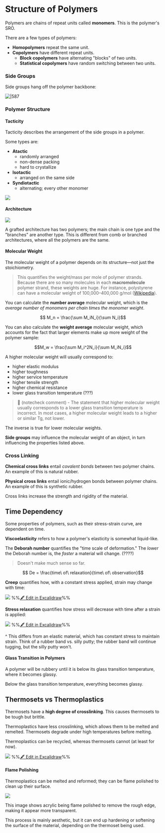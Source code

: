 # Structure of Polymers

Polymers are chains of repeat units called **monomers**. This is the polymer's SRO.

There are a few types of polymers:
- **Homopolymers** repeat the same unit.
- **Copolymers** have different repeat units.
	- **Block copolymers** have alternating "blocks" of two units.
	- **Statistical copolymers** have random switching between two units.

### Side Groups

Side groups hang off the polymer backbone:

![|587](../../media/Pasted%20image%2020241110163648.webp)

### Polymer Structure

#### Tacticity

Tacticity describes the arrangement of the side groups in a polymer.

Some types are:
- **Atactic**
	- randomly arranged
	- non-dense packing
	- hard to crystallize
- **Isotactic**
	- arranged on the same side
- **Syndiotactic**
	- alternating; every other monomer

![](../../media/Pasted%20image%2020241110164159.webp)

#### Architecture

![](../../media/Pasted%20image%2020241110164224.webp)

A grafted architecture has two polymers; the main chain is one type and the "branches" are another type. This is different from comb or branched architectures, where all the polymers are the same.

#### Molecular Weight

The molecular weight of a polymer depends on its structure—not just the stoichiometry.

> This quantifies the weight/mass per mole of polymer strands. Because there are so many molecules in each **macromolecule** polymer strand, these weights are huge. For instance, polystyrene can have a molecular weight of 100,000–400,000 g/mol ([Wikipedia](https://en.wikipedia.org/wiki/Polystyrene#Production)).

You can calculate the **number average** molecular weight, which is the *average number of monomers per chain times the monomer weight*.

$$ M_n = \frac{\sum M_iN_i}{\sum N_i}$$

You can also calculate the **weight average** molecular weight, which accounts for the fact that larger elements make up more weight of the polymer sample:

$$M_w = \frac{\sum M_i^2N_i}{\sum M_iN_i}$$

A higher molecular weight will usually correspond to:
- higher elastic modulus
- higher toughness
- higher service temperature
- higher tensile strength
- higher chemical resistance
- lower glass transition temperature (???)

> 🤖 (notecheck comment) - The statement that higher molecular weight usually corresponds to a lower glass transition temperature is incorrect. In most cases, a higher molecular weight leads to a higher or similar Tg, not lower.

The inverse is true for lower molecular weights.

**Side groups** may influence the molecular weight of an object, in turn influencing the properties listed above.

### Cross Linking

**Chemical cross links** entail *covalent bonds* between two polymer chains. An example of this is natural rubber.

**Physical cross links** entail ionic/hydrogen bonds between polymer chains. An example of this is synthetic rubber.

Cross links increase the strength and rigidity of the material.

## Time Dependency

Some properties of polymers, such as their stress-strain curve, are dependent on time.

**Viscoelasticity** refers to how a polymer's elasticity is somewhat liquid-like.

The **Deborah number** quantifies the "time scale of deformation." The *lower* the Deborah number is, the *faster* a material will change. (????)

> Doesn't make much sense so far.

$$ De = \frac{time\ of\ relaxation}{time\ of\ observation}$$

**Creep** quantifies how, with a constant stress applied, strain may change with time:

![](../../media/excalidraw/excalidraw-2024-11-10-17.02.17.excalidraw.svg)
%%[🖋 Edit in Excalidraw](../../media/excalidraw/excalidraw-2024-11-10-17.02.17.excalidraw.md)%%

**Stress relaxation** quantifies how stress will decrease with time after a strain is applied:

![](../../media/excalidraw/excalidraw-2024-11-10-17.04.04.excalidraw.svg)
%%[🖋 Edit in Excalidraw](../../media/excalidraw/excalidraw-2024-11-10-17.04.04.excalidraw.md)%%

^ This differs from an elastic material, which has constant stress to maintain strain. Think of a rubber band vs. silly putty; the rubber band will continue tugging, but the silly putty won't.

#### Glass Transition in Polymers

A polymer will be rubbery until it is below its glass transition temperature, where it becomes glassy.

Below the glass transition temperature, everything becomes glassy.

## Thermosets vs Thermoplastics

Thermosets have a **high degree of crosslinking**. This causes thermosets to be tough but brittle.

Thermoplastics have less crosslinking, which allows them to be melted and remelted. Thermosets degrade under high temperatures before melting.

Thermoplastics can be recycled, whereas thermosets cannot (at least for now).

![](../../media/excalidraw/excalidraw-2024-11-10-17.17.11.excalidraw.svg)
%%[🖋 Edit in Excalidraw](../../media/excalidraw/excalidraw-2024-11-10-17.17.11.excalidraw.md)%%

#### Flame Polishing

Thermoplastics can be melted and reformed; they can be flame polished to clean up their surface.

![](../../media/Pasted%20image%2020241208154832.webp)

This image shows acrylic being flame polished to remove the rough edge, making it appear more transparent.

This process is mainly aesthetic, but it can end up hardening or softening the surface of the material, depending on the thermoset being used.